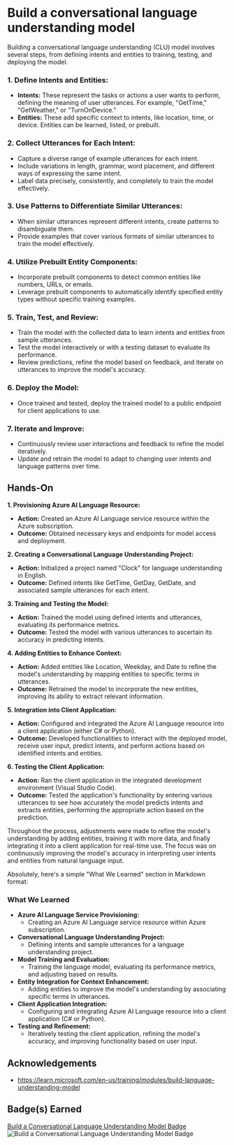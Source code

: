 # Build a conversational language understanding model

Building a conversational language understanding (CLU) model involves several steps, from defining intents and entities to training, testing, and deploying the model.

### 1. **Define Intents and Entities:**
   - **Intents:** These represent the tasks or actions a user wants to perform, defining the meaning of user utterances. For example, "GetTime," "GetWeather," or "TurnOnDevice."
   - **Entities:** These add specific context to intents, like location, time, or device. Entities can be learned, listed, or prebuilt.

### 2. **Collect Utterances for Each Intent:**
   - Capture a diverse range of example utterances for each intent.
   - Include variations in length, grammar, word placement, and different ways of expressing the same intent.
   - Label data precisely, consistently, and completely to train the model effectively.

### 3. **Use Patterns to Differentiate Similar Utterances:**
   - When similar utterances represent different intents, create patterns to disambiguate them.
   - Provide examples that cover various formats of similar utterances to train the model effectively.

### 4. **Utilize Prebuilt Entity Components:**
   - Incorporate prebuilt components to detect common entities like numbers, URLs, or emails.
   - Leverage prebuilt components to automatically identify specified entity types without specific training examples.

### 5. **Train, Test, and Review:**
   - Train the model with the collected data to learn intents and entities from sample utterances.
   - Test the model interactively or with a testing dataset to evaluate its performance.
   - Review predictions, refine the model based on feedback, and iterate on utterances to improve the model's accuracy.

### 6. **Deploy the Model:**
   - Once trained and tested, deploy the trained model to a public endpoint for client applications to use.

### 7. **Iterate and Improve:**
   - Continuously review user interactions and feedback to refine the model iteratively.
   - Update and retrain the model to adapt to changing user intents and language patterns over time.

## Hands-On

**1. Provisioning Azure AI Language Resource:**
   - **Action:** Created an Azure AI Language service resource within the Azure subscription.
   - **Outcome:** Obtained necessary keys and endpoints for model access and deployment.

**2. Creating a Conversational Language Understanding Project:**
   - **Action:** Initialized a project named "Clock" for language understanding in English.
   - **Outcome:** Defined intents like GetTime, GetDay, GetDate, and associated sample utterances for each intent.

**3. Training and Testing the Model:**
   - **Action:** Trained the model using defined intents and utterances, evaluating its performance metrics.
   - **Outcome:** Tested the model with various utterances to ascertain its accuracy in predicting intents.

**4. Adding Entities to Enhance Context:**
   - **Action:** Added entities like Location, Weekday, and Date to refine the model's understanding by mapping entities to specific terms in utterances.
   - **Outcome:** Retrained the model to incorporate the new entities, improving its ability to extract relevant information.

**5. Integration into Client Application:**
   - **Action:** Configured and integrated the Azure AI Language resource into a client application (either C# or Python).
   - **Outcome:** Developed functionalities to interact with the deployed model, receive user input, predict intents, and perform actions based on identified intents and entities.

**6. Testing the Client Application:**
   - **Action:** Ran the client application in the integrated development environment (Visual Studio Code).
   - **Outcome:** Tested the application's functionality by entering various utterances to see how accurately the model predicts intents and extracts entities, performing the appropriate action based on the prediction.

Throughout the process, adjustments were made to refine the model's understanding by adding entities, training it with more data, and finally integrating it into a client application for real-time use. The focus was on continuously improving the model's accuracy in interpreting user intents and entities from natural language input.

Absolutely, here's a simple "What We Learned" section in Markdown format:

### What We Learned
- **Azure AI Language Service Provisioning:**
  - Creating an Azure AI Language service resource within Azure subscription.
- **Conversational Language Understanding Project:**
  - Defining intents and sample utterances for a language understanding project.
- **Model Training and Evaluation:**
  - Training the language model, evaluating its performance metrics, and adjusting based on results.
- **Entity Integration for Context Enhancement:**
  - Adding entities to improve the model's understanding by associating specific terms in utterances.
- **Client Application Integration:**
  - Configuring and integrating Azure AI Language resource into a client application (C# or Python).
- **Testing and Refinement:**
  - Iteratively testing the client application, refining the model's accuracy, and improving functionality based on user input.
 

## Acknowledgements
- https://learn.microsoft.com/en-us/training/modules/build-language-understanding-model


## Badge(s) Earned
[Build a Conversational Language Understanding Model Badge](https://learn.microsoft.com/api/achievements/share/en-us/JainAyushri-0042/AQGE4YV7?sharingId=966CA24C5AD997DF) ![Build a Conversational Language Understanding Model Badge](https://github.com/AJ1904/Microsoft-Ignite-Azure-AI-Language/assets/49027490/34f9e90d-ba3a-47d5-9f86-61fffab7aef0)
